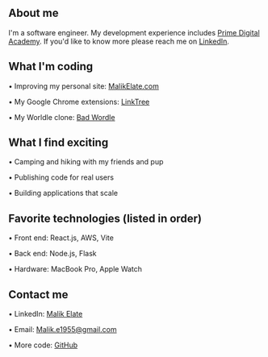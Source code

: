 ## About me 
I'm a software engineer. My development experience includes <a href="https://primeacademy.io/">Prime Digital Academy</a>. If you'd like to know more please reach me on <a href="https://www.linkedin.com/in/malik-elate-829226200/" target="_blank">LinkedIn</a>. 

## What I'm coding 
• Improving my personal site: <a href="https://malikelate.com" target="_blank" target="_blank">MalikElate.com</a>

• My Google Chrome extensions: <a href="https://linktr.ee/woodskull" target="_blank">LinkTree</a>

• My Worldle clone: <a href="https://www.badwordle.com" target="_blank">Bad Wordle</a> 

## What I find exciting 
• Camping and hiking with my friends and pup 

• Publishing code for real users 

• Building applications that scale 

## Favorite technologies (listed in order)
• Front end: React.js, AWS, Vite 

• Back end: Node.js, Flask 

• Hardware: MacBook Pro, Apple Watch

## Contact me
• LinkedIn: <a href="https://www.linkedin.com/in/malik-elate-829226200/" target="_blank">Malik Elate</a>

• Email: Malik.e1955@gmail.com

• More code:  <a href="https://github.com/malikelate" target="_blank">GitHub</a>
